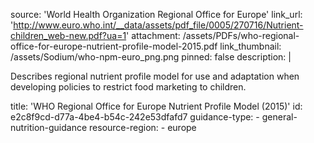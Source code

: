 source: 'World Health Organization Regional Office for Europe'
link_url: 'http://www.euro.who.int/__data/assets/pdf_file/0005/270716/Nutrient-children_web-new.pdf?ua=1'
attachment: /assets/PDFs/who-regional-office-for-europe-nutrient-profile-model-2015.pdf
link_thumbnail: /assets/Sodium/who-npm-euro_png.png
pinned: false
description: |
  <p>Describes regional nutrient profile model for use and adaptation when developing policies to restrict food marketing to children.
  </p>
title: 'WHO Regional Office for Europe Nutrient Profile Model (2015)'
id: e2c8f9cd-d77a-4be4-b54c-242e53dfafd7
guidance-type:
  - general-nutrition-guidance
resource-region:
  - europe
